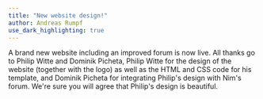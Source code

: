 ```yaml
---
title: "New website design!"
author: Andreas Rumpf
use_dark_highlighting: true
---
```


A brand new website including an improved forum is now live.
All thanks go to Philip Witte and
Dominik Picheta, Philip Witte for the design of the website (together with
the logo) as well as the HTML and CSS code for his template, and Dominik Picheta
for integrating Philip's design with Nim's forum. We're sure you will
agree that Philip's design is beautiful.
